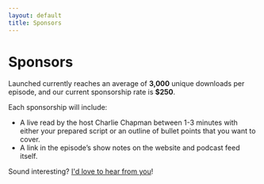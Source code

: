 ```yaml
---
layout: default
title: Sponsors
---
```

# Sponsors

Launched currently reaches an average of **3,000** unique downloads per episode, and our current sponsorship rate is **$250**.

Each sponsorship will include:
- A live read by the host Charlie Chapman between 1-3 minutes with either your prepared script or an outline of bullet points that you want to cover.
- A link in the episode’s show notes on the website and podcast feed itself.

Sound interesting? [I'd love to hear from you](mailto:launchedfm@gmail.com)!